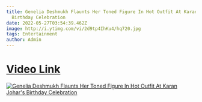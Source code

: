 ```yaml
---
title: Genelia Deshmukh Flaunts Her Toned Figure In Hot Outfit At Karan Johar's
  Birthday Celebration
date: 2022-05-27T03:54:39.462Z
image: http://i.ytimg.com/vi/2d9tp4IhKu4/hq720.jpg
tags: Entertainment
author: Admin
---
```

# [Video Link](https://dailynewz.xyz/video.php?v=2d9tp4IhKu4&t=Genelia%20Deshmukh%20Flaunts%20Her%20Toned%20Figure%20In%20Hot%20Outfit%20At%20Karan%20Johar%27s%20Birthday%20Celebration)

[![Genelia Deshmukh Flaunts Her Toned Figure In Hot Outfit At Karan Johar's Birthday Celebration](http://i.ytimg.com/vi/2d9tp4IhKu4/hq720.jpg)](https://dailynewz.xyz/video.php?v=2d9tp4IhKu4&t=Genelia%20Deshmukh%20Flaunts%20Her%20Toned%20Figure%20In%20Hot%20Outfit%20At%20Karan%20Johar%27s%20Birthday%20Celebration)